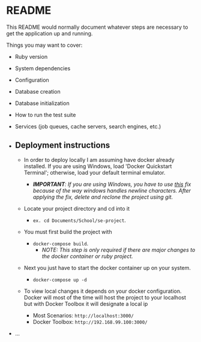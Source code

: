# README

This README would normally document whatever steps are necessary to get the
application up and running.

Things you may want to cover:

* Ruby version

* System dependencies

* Configuration

* Database creation

* Database initialization

* How to run the test suite

* Services (job queues, cache servers, search engines, etc.)

* <h2>Deployment instructions</h2>

  - In order to deploy locally I am assuming have docker already installed. If you are using Windows, load 'Docker Quickstart Terminal'; otherwise, load your default terminal emulator.
    - <em><b>IMPORTANT</b>: If you are using Windows, you have to use [this](https://github.com/docker/labs/issues/215#issuecomment-304596295) fix because of the way windows handles newline characters. After applying the fix, delete and reclone the project using git.</em>
    
  - Locate your project directory and cd into it 
    - ``` ex. cd Documents/School/se-project ```.
    
  - You must first build the project with 
    - ``` docker-compose build ```.
      - <em>NOTE: This step is only required if there are major changes to the docker container or ruby project. </em>
  
  - Next you just have to start the docker container up on your system. 
    - ``` docker-compose up -d ```
  
  - To view local changes it depends on your docker configuration. Docker will most of the time will host the project to your localhost but with Docker Toolbox it will designate a local ip
    - Most Scenarios: ``` http://localhost:3000/ ```
    - Docker Toolbox: ``` http://192.168.99.100:3000/ ``` 
    
  
* ...
